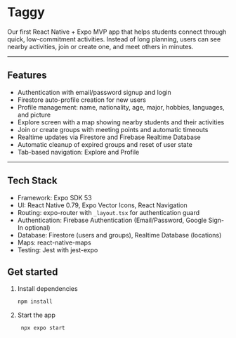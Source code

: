 # Taggy

Our first React Native + Expo MVP app that helps students connect through quick, low-commitment activities. Instead of long planning, users can see nearby activities, join or create one, and meet others in minutes.  

---

## Features

- Authentication with email/password signup and login  
- Firestore auto-profile creation for new users  
- Profile management: name, nationality, age, major, hobbies, languages, and picture  
- Explore screen with a map showing nearby students and their activities  
- Join or create groups with meeting points and automatic timeouts  
- Realtime updates via Firestore and Firebase Realtime Database  
- Automatic cleanup of expired groups and reset of user state  
- Tab-based navigation: Explore and Profile  

---

## Tech Stack

- Framework: Expo SDK 53  
- UI: React Native 0.79, Expo Vector Icons, React Navigation  
- Routing: expo-router with `_layout.tsx` for authentication guard  
- Authentication: Firebase Authentication (Email/Password, Google Sign-In optional)  
- Database: Firestore (users and groups), Realtime Database (locations)  
- Maps: react-native-maps  
- Testing: Jest with jest-expo  
## Get started

1. Install dependencies

   ```bash
   npm install
   ```

2. Start the app

   ```bash
    npx expo start
   ```
